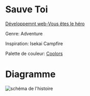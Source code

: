 # Sauve Toi
  [Développemnt web-Vous êtes le héro](https://smnarnold.com/projets/vous-etes-le-heros)
  
  Genre: Adventure
  
  Inspiration: Isekai Campfire
  
  Palette de couleur: [Coolors](https://coolors.co/palette/ccd5ae-e9edc9-fefae0-faedcd-d4a373)
# Diagramme
![schéma de l'histoire](https://github.com/Sitmonternna/vous_etes_le_heros-sauve_toi-/blob/main/schema-scenario)

